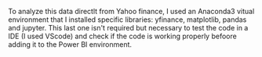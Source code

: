 To analyze this data directlt from Yahoo finance, I used an Anaconda3 vitual environment that I installed specific libraries: yfinance, matplotlib, pandas and jupyter. This last one isn't required but necessary to test the code in a IDE (I used VScode) and check if the code is working properly befoore adding it to the Power BI environment. 
